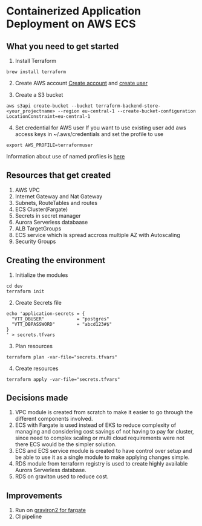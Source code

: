 # Containerized Application Deployment on AWS ECS 

## What you need to get started

1. Install Terraform

```
brew install terraform
```

2. Create AWS account
[Create account](https://aws.amazon.com/premiumsupport/knowledge-center/create-and-activate-aws-account/#:~:text=Sign%20up%20using%20your%20email,Create%20a%20new%20AWS%20account.) and [create user](https://docs.aws.amazon.com/IAM/latest/UserGuide/id_users_create.html)

3. Create a S3 bucket

```
aws s3api create-bucket --bucket terraform-backend-store-<your_projectname> --region eu-central-1 --create-bucket-configuration LocationConstraint=eu-central-1
```

4. Set credential for AWS user
If you want to use existing user add aws access keys in ~/.aws/credentials and set the profile to use

```
export AWS_PROFILE=terraformuser
```

Information about use of named profiles is [here](https://docs.aws.amazon.com/cli/latest/userguide/cli-configure-profiles.html)

## Resources that get created

1. AWS VPC
2. Internet Gateway and Nat Gateway
4. Subnets, RouteTables and routes
5. ECS Cluster(Fargate)
6. Secrets in secret manager
7. Aurora Serverless databaase
8. ALB TargetGroups
9. ECS service which is spread accross multiple AZ with Autoscaling
10. Security Groups


## Creating the environment

1. Initialize the modules

```
cd dev
terraform init
```

2. Create Secrets file 


```
echo 'application-secrets = {
  "VTT_DBUSER"            = "postgres"
  "VTT_DBPASSWORD"        = "abcd123#$"
}
' > secrets.tfvars
```


3. Plan resources

```
terraform plan -var-file="secrets.tfvars"
```

4. Create resources

```
terraform apply -var-file="secrets.tfvars"
```


## Decisions made

1. VPC module is created from scratch to make it easier to go through the different components involved.
2. ECS with Fargate is used instead of EKS to reduce complexity of managing and considering cost savings of not having to pay for cluster, since need to complex scaling or multi cloud requirements were not there ECS would be the simpler solution.
3. ECS and ECS service module is created to have control over setup and be able to use it as a single module to make applying changes simple.
4. RDS module from terraform registry is used to create highly available Aurora Serverless database.
5. RDS on graviton used to reduce cost.

## Improvements

1. Run on [graviron2 for fargate](https://aws.amazon.com/blogs/aws/announcing-aws-graviton2-support-for-aws-fargate-get-up-to-40-better-price-performance-for-your-serverless-containers/)
2. CI pipeline 